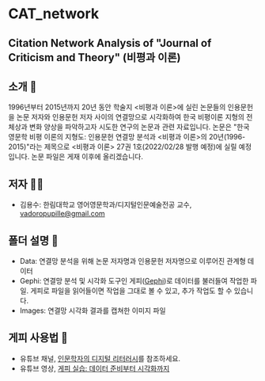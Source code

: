 # CAT_network
Citation Network Analysis of "Journal of Criticism and Theory" (비평과 이론)
---------
## 소개 🔖
1996년부터 2015년까지 20년 동안 학술지 <비평과 이론>에 실린 논문들의 인용문헌을 논문 저자와 인용문헌 저자 사이의 연결망으로 시각화하여 
한국 비평이론 지형의 전체상과 변화 양상을 파악하고자 시도한 연구의 논문과 관련 자료입니다. 
논문은 "한국 영문학 비평 이론의 지형도: 인용문헌 연결망 분석과 <비평과 이론>의 20년(1996-2015)"라는 제목으로 
<비평과 이론> 27권 1호(2022/02/28 발행 예정)에 실릴 예정입니다. 논문 파일은 게재 이후에 올리겠습니다. 
## 저자 👨‍🏫
* 김용수: 한림대학교 영어영문학과/디지털인문예술전공 교수, vadoropupille@gmail.com 
## 폴더 설명 📁
* Data: 연결망 분석을 위해 논문 저자명과 인용문헌 저자명으로 이루어진 관계형 데이터 
* Gephi: 연결망 분석 및 시각화 도구인 게피([Gephi](https://gephi.org/))로 데이터를 불러들여 작업한 파일. 게피로 파일을 읽어들이면 작업을 그대로 볼 수 있고, 
추가 작업도 할 수 있습니다. 
* Images: 연결망 시각화 결과를 캡쳐한 이미지 파일
## 게피 사용법 🎥
* 유튜브 채널, [인문학자의 디지털 리터러시](https://www.youtube.com/channel/UCu2gwN8Kl6rmfgU1AKg_LsQ)를 참조하세요.
* 유튜브 영상, [게피 실습: 데이터 준비부터 시각화까지](https://youtu.be/lJCR_F2KIrI) 
